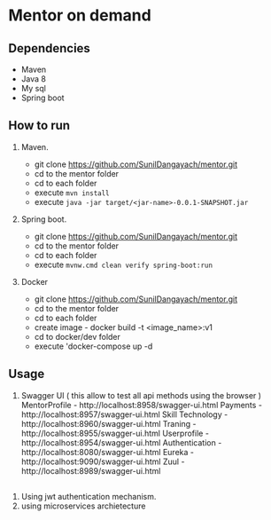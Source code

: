 # Mentor on demand

## Dependencies

* Maven
* Java 8
* My sql
* Spring boot


## How to run

1. Maven. 
	* git clone https://github.com/SunilDangayach/mentor.git
	* cd to the mentor folder
	* cd to each folder
	* execute `mvn install`
	* execute `java -jar target/<jar-name>-0.0.1-SNAPSHOT.jar`

2. Spring boot.
	* git clone https://github.com/SunilDangayach/mentor.git
	* cd to the mentor folder
	* cd to each folder
	* execute `mvnw.cmd clean verify spring-boot:run`
	
3. Docker
	* git clone https://github.com/SunilDangayach/mentor.git
	* cd to the mentor folder
	* cd to each folder
	* create image - docker build -t <image_name>:v1
    * cd to docker/dev folder
	* execute 'docker-compose up -d
	
## Usage 
1. Swagger UI ( this allow to test all api methods using the browser )
	MentorProfile 	  - 	http://localhost:8958/swagger-ui.html
	Payments 	  - 	http://localhost:8957/swagger-ui.html
	Skill Technology  -	http://localhost:8960/swagger-ui.html
	Traning           -     http://localhost:8955/swagger-ui.html
	Userprofile       -     http://localhost:8954/swagger-ui.html
	Authentication	  -		http://localhost:8080/swagger-ui.html
	Eureka			  -		http://localhost:9090/swagger-ui.html
	Zuul			  -		http://localhost:8989/swagger-ui.html
## 
1. Using jwt authentication mechanism.
2. using microservices archietecture


